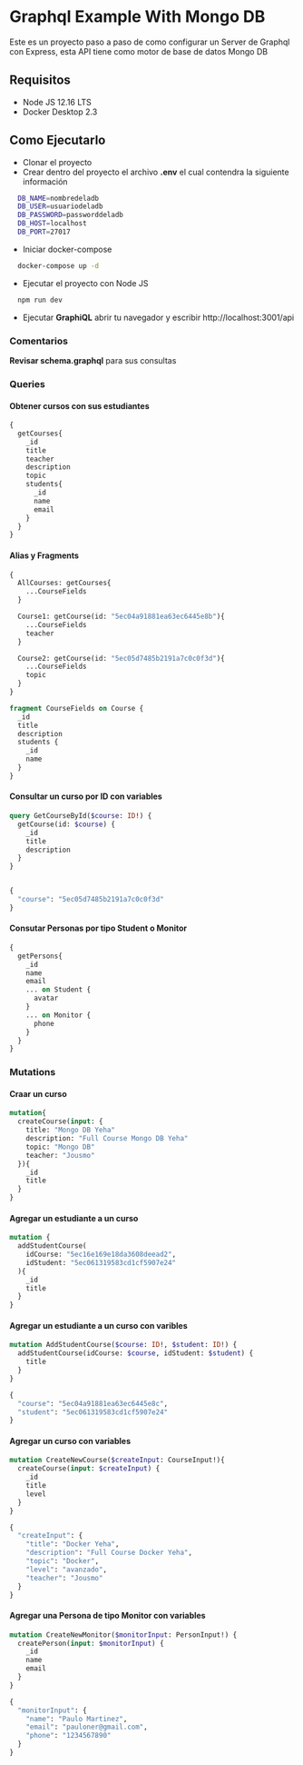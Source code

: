 # Graphql Example With Mongo DB

Este es un proyecto paso a paso de como configurar un Server de Graphql con Express, esta API tiene como motor de base de datos Mongo DB

## Requisitos
  * Node JS 12.16 LTS
  * Docker Desktop 2.3

## Como Ejecutarlo

  * Clonar el proyecto
  * Crear dentro del proyecto el archivo **.env** el cual contendra la siguiente información

```bash
  DB_NAME=nombredeladb
  DB_USER=usuariodeladb
  DB_PASSWORD=passworddeladb
  DB_HOST=localhost
  DB_PORT=27017
````

  * Iniciar docker-compose

```bash
  docker-compose up -d
```

  * Ejecutar el proyecto con Node JS

```bash
  npm run dev
```

  * Ejecutar **GraphiQL** abrir tu navegador y escribir http://localhost:3001/api


### Comentarios

**Revisar schema.graphql** para sus consultas

### Queries

#### Obtener cursos con sus estudiantes

```graphql
{
  getCourses{
    _id
    title
    teacher
    description
    topic
    students{
      _id
      name
      email
    }
  }
}
```

#### Alias y Fragments

```graphql
{
  AllCourses: getCourses{
    ...CourseFields
  }

  Course1: getCourse(id: "5ec04a91881ea63ec6445e8b"){
    ...CourseFields
    teacher
  }

  Course2: getCourse(id: "5ec05d7485b2191a7c0c0f3d"){
    ...CourseFields
    topic
  }
}

fragment CourseFields on Course {
  _id
  title
  description
  students {
    _id
    name
  }
}
```

#### Consultar un curso por ID con variables

```graphql
query GetCourseById($course: ID!) {
  getCourse(id: $course) {
    _id
    title
    description
  }
}


{
  "course": "5ec05d7485b2191a7c0c0f3d"
}
```

#### Consutar Personas por tipo Student o Monitor

```graphql
{
  getPersons{
    _id
    name
    email
    ... on Student {
      avatar
    }
    ... on Monitor {
      phone
    }
  }
}
```

### Mutations

#### Craar un curso

```graphql
mutation{
  createCourse(input: {
    title: "Mongo DB Yeha"
    description: "Full Course Mongo DB Yeha"
    topic: "Mongo DB"
    teacher: "Jousmo"
  }){
    _id
    title
  }
}
```

#### Agregar un estudiante a un curso

```graphql
mutation {
  addStudentCourse(
    idCourse: "5ec16e169e18da3608deead2",
    idStudent: "5ec061319583cd1cf5907e24"
  ){
    _id
    title
  }
}
```

#### Agregar un estudiante a un curso con varibles

```graphql
mutation AddStudentCourse($course: ID!, $student: ID!) {
  addStudentCourse(idCourse: $course, idStudent: $student) {
  	title
  }
}

{
  "course": "5ec04a91881ea63ec6445e8c",
  "student": "5ec061319583cd1cf5907e24"
}
```

#### Agregar un curso con variables

```graphql
mutation CreateNewCourse($createInput: CourseInput!){
  createCourse(input: $createInput) {
    _id
    title
    level
  }
}

{
  "createInput": {
    "title": "Docker Yeha",
    "description": "Full Course Docker Yeha",
    "topic": "Docker",
    "level": "avanzado",
    "teacher": "Jousmo"
  }
}
```

#### Agregar una Persona de tipo Monitor con variables

```graphql
mutation CreateNewMonitor($monitorInput: PersonInput!) {
  createPerson(input: $monitorInput) {
    _id
    name
    email
  }
}

{
  "monitorInput": {
    "name": "Paulo Martinez",
    "email": "pauloner@gmail.com",
    "phone": "1234567890"
  }
}
```
